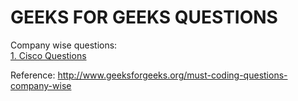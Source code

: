 # GEEKS FOR GEEKS QUESTIONS

Company wise questions:<br />
[1. Cisco Questions](https://github.com/rajatsachdeva/C_PROGRAMMING/tree/master/geeks_for_geeks/cisco_questions)<br />

Reference: http://www.geeksforgeeks.org/must-coding-questions-company-wise
